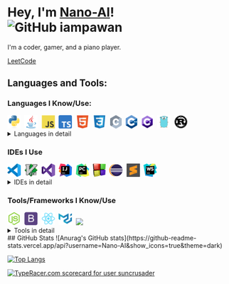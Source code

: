 # Hey, I'm [Nano-AI](https://github.com/Nano-AI)!<br>![GitHub iampawan](https://img.shields.io/github/followers/Nano-AI?label=follow&style=social)

I'm a coder, gamer, and a piano player.

<a href="https://leetcode.com/SunCrusader/">LeetCode</a>

## Languages and Tools:
### Languages I Know/Use:
<kbd>
<img         src="./icons/python/python-original.svg" height="30">
<img             src="./icons/java/java-original.svg" height="30">
<img src="./icons/javascript/javascript-original.svg" height="30">
<img src="./icons/typescript/typescript-original.png" height="30">
<img           src="./icons/html5/html5-original.svg" height="30">
<img             src="./icons/css3/css3-original.svg" height="30">
<img                   src="./icons/c/c-original.png" height="30">
<img   src="./icons/cplusplus/cplusplus-line.svg"     height="30">
<img         src="./icons/csharp/csharp-original.svg" height="30">
<img                 src="./icons/go/go-original.svg" height="30">
<img             src="./icons/rust/rust-original.png" height="30">
</kbd>

<details>
    <summary>Languages in detail</summary>

- Python
- Java
- JavaScript & TypeScript (Basically the same thing)
- HTML, CSS
- C, C++, and C# (Partly know it)
- Go (Learning)
- Rust (Hope to learn soon)
</details>


### IDEs I Use

<kbd>
<img src="./icons/visualstudiocode/visualstudiocode-original.svg" height="30">
<img src="./icons/vim/vim-original.svg" height="30">
<img src="./icons/visualstudio/visualstudio-plain.svg" height="30">
<img src="./icons/intellij/intellij-original.svg" height="30">    
<img src="./icons/pycharm/pycharm-original.svg" height="30">
<img src="./icons/codeblocks/codeblocks-original.png" height="30">
<img src="./icons/eclipse/eclipse-original.png" height="30">
<img src="./icons/sublime/sublime-original.svg" height="30">
<img src="./icons/webstorm/webstorm-original.svg" height="30">
</kbd>

<details>
<summary>IDEs in detail</summary>    
    
- [Vim](https://www.vim.org/) - Goto editor for every language. Using it with SpaceVim and Tmux.

- [Visual Studio Code](https://code.visualstudio.com/) - Used for bigger projects. Python, C, C++, Rust, JavaScript, TypeScript, HTML, CSS, Go.
 
- [Visual Studio](https://visualstudio.microsoft.com/) - C++ & C#
 
- [IntelliJ IDEA](https://www.jetbrains.com/idea/) - Java (Android Studio for Andriod dev)
    
- [CodeBlocks](http://www.codeblocks.org/) - C++ & C (Not using anymore)
    
- [PyCharm](https://www.jetbrains.com/pycharm/) - Python (Not using anymore)

- [Eclipse](https://www.eclipse.org/) - Java & C++ (Not using anymore)
    
- [Sublime Text](https://www.sublimetext.com/) - C (Not using anymore)
</details>


### Tools/Frameworks I Know/Use
<kbd>
<img src="./icons/nodejs/nodejs-original.svg" height="30">
<img src="./icons/bootstrap/bootstrap-plain.svg" height="30">
<img src="./icons/react/react-original.svg" height="30">
<img src="./icons/materialui/materialui-original.svg" height="30">
<img src="./icons/electron/electron-original.svg" height="30">
</kbd>

<details>
<summary>Tools in detail</summary>

- [Node](https://nodejs.org/en/)
- [Bootstrap](https://getbootstrap.com/)
- [React](https://reactjs.org/)
- [Material UI](https://material-ui.com/)
- [Electron](https://www.electronjs.org/)
</details>
## GitHub Stats
![Anurag's GitHub stats](https://github-readme-stats.vercel.app/api?username=Nano-AI&show_icons=true&theme=dark)

[![Top Langs](https://github-readme-stats.vercel.app/api/top-langs/?username=Nano-AI&theme=dark&hide=html,css,scss&layout=compact)](https://github.com/Nano-AI)

<a href="https://data.typeracer.com/pit/profile?user=suncrusader&ref=badge" target="_top"><img src="https://data.typeracer.com/misc/badge?user=suncrusader" border="0" alt="TypeRacer.com scorecard for user suncrusader"/></a>
